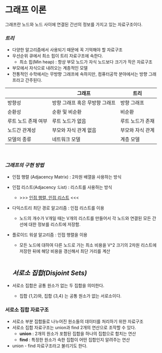 # 그래프 이론 

그래프란 노드와 노드 사이에 연결된 간선의 정보를 가지고 있는 자료구조이다.

### *트리* 

- 다양한 알고리즘에서 사용되기 때문에 꼭 기억해야 할 자료구조
- 우선순위 큐에서 최소 힙이 트리 자료구조에 속한다.
  - 최소 힙(Min heap) : 항상 부모 노드가 자식 노드보다 크기가 작은 자료구조
- 부모에서 자식으로 내려오는 계층적인 모델
- 전통적인 수학에서는 무방향 그래프에 속하지만, 컴퓨터공학 분야에서는 방향 그래프라고 간주된다.



|                     | 그래프                         | 트리             |
| ------------------- | ------------------------------ | ---------------- |
| 방향성              | 방향 그래프 혹은 무방향 그래프 | 방향 그래프      |
| 순환성              | 순환 및 비순환                 | 비순환           |
| 루트 노드 존재 여부 | 루트 노드가 없음               | 루트 노드가 존재 |
| 노드간 관계성       | 부모와 자식 관계 없음          | 부모와 자식 관계 |
| 모델의 종류         | 네트워크 모델                  | 계층 모델        |

<br>

### *그래프의 구현 방법*

- 인접 행렬 (Adjacency Matrix) : 2차원 배열을 사용하는 방식
- 인접 리스트(Adjacency :List) : 리스트를 사용하는 방식
  - \>>> [인접 행렬, 인접 리스트](https://github.com/rhdtn311/TIL/blob/main/Algorithm/BFS,DFS.md#dfs%EC%99%80-bfs%EC%9D%98-%EC%8B%9C%EA%B0%84%EB%B3%B5%EC%9E%A1%EB%8F%84) <<<

- 다익스트리 최단 경로 알고리즘 : 인접 리스트를 이용
  - 노드의 개수가 V개일 때는 V개의 리스트를 만들어서 각 노드와 연결된 모든 간선에 대한 정보를 리스트에 저장함.
- 플로이드 워셜 알고리즘 : 인접 행렬을 이용
  - 모든 노드에 대하여 다른 노드로 가는 최소 비용을 V^2 크기의 2차원 리스트에 저장한 뒤에 해당 비용을 갱신해서 최단 거리를 계산
  
  <br>
  
  ## *서로소 집합(Disjoint Sets)*

- 서로소 집합은 공통 원소가 없는 두 집합을 의미한다.
  - 집합 {1,2}와, 집합 {3,4} 는 공통 원소가 없는 서로소이다.

### 서로소 집합 자료구조

- 서로소 부분 집합들로 나누어진 원소들의 데이터를 처리하기 위한 자료구조
- 서로소 집합 자료구조는 union과 find 2개의 연산으로 조작할 수 있다.
  - **union** : 2개의 원소가 포함된 집합을 하나의 집합으로 합치는 연산
  - **find** : 특정한 원소가 속한 집합이 어떤 집합인지 알려주는 연산
- union - find 자료구조라고 불리기도 한다.


